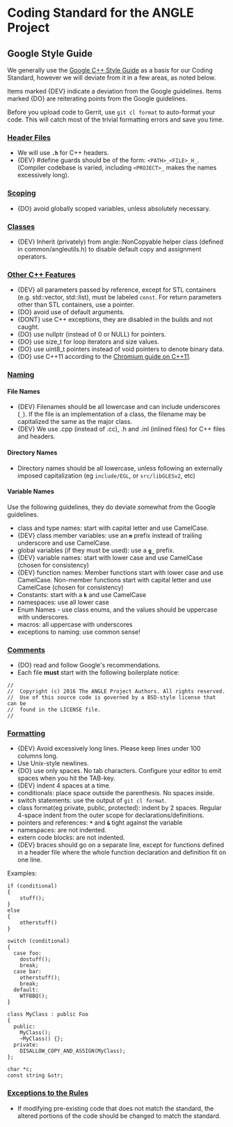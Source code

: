 # Coding Standard for the ANGLE Project

## Google Style Guide

We generally use the [Google C++ Style Guide](http://google-styleguide.googlecode.com/svn/trunk/cppguide.xml) as a basis for
our Coding Standard, however we will deviate from it in a few areas, as noted
below.

Items marked {DEV} indicate a deviation from the Google guidelines. Items marked
{DO} are reiterating points from the Google guidelines.

Before you upload code to Gerrit, use `git cl format` to auto-format your code.
This will catch most of the trivial formatting errors and save you time.

### [Header Files](http://google-styleguide.googlecode.com/svn/trunk/cppguide.xml#Header_Files)

*   We will use **`.h`** for C++ headers.
*   {DEV} #define guards should be of the form: `<PATH>_<FILE>_H_`. (Compiler
    codebase is varied, including `<PROJECT>_` makes the names excessively
    long).

### [Scoping](http://google-styleguide.googlecode.com/svn/trunk/cppguide.xml#Scoping)

*   {DO} avoid globally scoped variables, unless absolutely necessary.

### [Classes](http://google-styleguide.googlecode.com/svn/trunk/cppguide.xml#Classes)

*   {DEV} Inherit (privately) from angle::NonCopyable helper class (defined in
    common/angleutils.h) to disable default copy and assignment operators.

### [Other C++ Features](http://google-styleguide.googlecode.com/svn/trunk/cppguide.xml#Other_C++_Features)

*   {DEV} all parameters passed by reference, except for STL containers (e.g.
    std::vector, std::list), must be labeled `const`. For return parameters
    other than STL containers, use a pointer.
*   {DO} avoid use of default arguments.
*   {DONT} use C++ exceptions, they are disabled in the builds and not caught.
*   {DO} use nullptr (instead of 0 or NULL) for pointers.
*   {DO} use size\_t for loop iterators and size values.
*   {DO} use uint8\_t pointers instead of void pointers to denote binary data.
*   {DO} use C++11 according to the [Chromium guide on C++11](http://chromium-cpp.appspot.com/).

### [Naming ](http://google-styleguide.googlecode.com/svn/trunk/cppguide.xml#Naming)

#### File Names

*   {DEV} Filenames should be all lowercase and can include underscores (`_`).
    If the file is an implementation of a class, the filename may be capitalized
    the same as the major class.
*   {DEV} We use .cpp (instead of .cc), .h and .inl (inlined files) for C++
    files and headers.

#### Directory Names
*   Directory names should be all lowercase, unless following an externally
    imposed capitalization (eg `include/EGL`, or `src/libGLESv2`, etc)

#### Variable Names

Use the following guidelines, they do deviate somewhat from the Google
guidelines.

* class and type names: start with capital letter and use CamelCase.
* {DEV} class member variables: use an **`m`** prefix instead of trailing
underscore and use CamelCase.
* global variables (if they must be used): use a **`g_`** prefix.
* {DEV} variable names: start with lower case and use CamelCase (chosen for consistency)
* {DEV} function names: Member functions start with lower case and use CamelCase. Non-member functions start with capital letter and use CamelCase (chosen for consistency)
* Constants: start with a **`k`** and use CamelCase
* namespaces: use all lower case
* Enum Names - use class enums, and the values should be uppercase with underscores.
* macros: all uppercase with underscores
* exceptions to naming: use common sense!

### [Comments](http://google-styleguide.googlecode.com/svn/trunk/cppguide.xml#Comments)

*   {DO} read and follow Google's recommendations.
*   Each file **must** start with the following boilerplate notice:

```
//
//  Copyright (c) 2016 The ANGLE Project Authors. All rights reserved.
//  Use of this source code is governed by a BSD-style license that can be
//  found in the LICENSE file.
//
```

### [Formatting](http://google-styleguide.googlecode.com/svn/trunk/cppguide.xml#Formatting)

*   {DEV} Avoid excessively long lines. Please keep lines under 100 columns
    long.
*   Use Unix-style newlines.
*   {DO} use only spaces. No tab characters. Configure your editor to emit
    spaces when you hit the TAB-key.
*   {DEV} indent 4 spaces at a time.
*   conditionals: place space outside the parenthesis. No spaces inside.
*   switch statements: use the output of `git cl format`.
*   class format(eg private, public, protected): indent by 2 spaces. Regular
    4-space indent from the outer scope for declarations/definitions.
*   pointers and references: **`*`** and **`&`** tight against the variable
*   namespaces: are not indented.
*   extern code blocks: are not indented.
*   {DEV} braces should go on a separate line, except for functions defined in a
    header file where the whole function declaration and definition fit on one
    line.

Examples:

```
if (conditional)
{
    stuff();
}
else
{
    otherstuff()
}
```

```
switch (conditional)
{
  case foo:
    dostuff();
    break;
  case bar:
    otherstuff();
    break;
  default:
    WTFBBQ();
}
```

```
class MyClass : public Foo
{
  public:
    MyClass();
    ~MyClass() {};
  private:
    DISALLOW_COPY_AND_ASSIGN(MyClass);
};
```

```
char *c;
const string &str;
```

### [Exceptions to the Rules](http://google-styleguide.googlecode.com/svn/trunk/cppguide.xml#Exceptions_to_the_Rules)

*   If modifying pre-existing code that does not match the standard, the altered
    portions of the code should be changed to match the standard.
